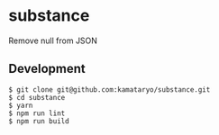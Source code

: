 # substance

Remove null from JSON

## Development

```shell
$ git clone git@github.com:kamataryo/substance.git
$ cd substance
$ yarn
$ npm run lint
$ npm run build
```
